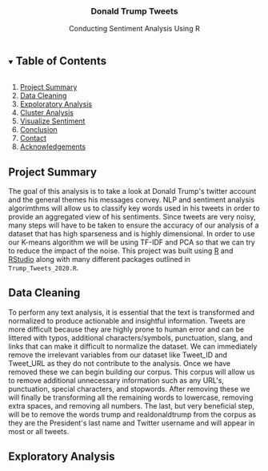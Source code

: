   <h3 align="center">Donald Trump Tweets</h3>
  <p align="center">
    Conducting Sentiment Analysis Using R
  </p>
</p>

<!-- TABLE OF CONTENTS -->
<details open="open">
  <summary><h2 style="display: inline-block">Table of Contents</h2></summary>
  <ol>
    <li><a href="#project-summary">Project Summary</a></li>
    <li><a href="#data-cleaning">Data Cleaning</a></li>
    <li><a href="#exploratory-analysis">Expoloratory Analysis</a></li>
    <li><a href="#cluster-analysis">Cluster Analysis</a></li>
    <li><a href="#visualize-sentiment">Visualize Sentiment</a></li>
    <li><a href="#conclusion">Conclusion</a></li>
    <li><a href="#contact">Contact</a></li>
    <li><a href="#acknowledgements">Acknowledgements</a></li>
  </ol>
</details>



<!-- PROJECT SUMMARY -->
## Project Summary

The goal of this analysis is to take a look at Donald Trump's twitter account and the general themes his messages convey. NLP and sentiment analysis algorimthms will allow us to classify key words used in his tweets in order to provide an aggregated view of his sentiments. Since tweets are very noisy, many steps will have to be taken to ensure the accuracy of our analysis of a dataset that has high sparseness and is highly dimensional. In order to use our K-means algorithm we will be using TF-IDF and PCA so that we can try to reduce the impact of the noise. This project was built using [R](https://cran.r-project.org/) and [RStudio](https://rstudio.com/) along with many different packages outlined in `Trump_Tweets_2020.R`. 

<!-- DATA CLEANING -->
## Data Cleaning

To perform any text analysis, it is essential that the text is transformed and normalized to produce actionable and insightful information.  Tweets are more difficult because they are highly prone to human error and can be littered with typos, additional characters/symbols, punctuation, slang, and links that can make it difficult to normalize the dataset. We can immediately remove the irrelevant variables from our dataset like Tweet_ID and Tweet_URL as they do not contribute to the analysis. Once we have removed these we can begin building our corpus. This corpus will allow us to remove additional unnecessary information such as any URL's, punctuation, special characters, and stopwords. After removing these we will finally be transforming all the remaining words to lowercase, removing extra spaces, and removing all numbers. The last, but very beneficial step, will be to remove the words trump and realdonaldtrump from the corpus as they are the President's last name and Twitter username and will appear in most or all tweets.

<!-- EXPLORATORY ANALYSIS -->
## Exploratory Analysis
